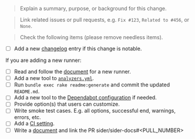 > Explain a summary, purpose, or background for this change.

> Link related issues or pull requests, e.g. `Fix #123`, `Related to #456`, or `None`.

> Check the following items (please remove needless items).

- [ ] Add a new [changelog](https://github.com/sider/runners/blob/master/CHANGELOG.md) entry if this change is notable.

If you are adding a new runner:

- [ ] Read and follow the [document](https://github.com/sider/runners/blob/master/docs/how-to-write-a-new-runner.md) for a new runner.
- [ ] Add a new tool to [`analyzers.yml`](https://github.com/sider/runners/blob/master/analyzers.yml).
- [ ] Run `bundle exec rake readme:generate` and commit the updated `README.md`.
- [ ] Add a new tool to the [Dependabot configuration](https://github.com/sider/runners/blob/master/.github/dependabot.yml) if needed.
- [ ] Provide option(s) that users can customize.
- [ ] Write smoke test cases. E.g. all options, successful end, warnings, errors, etc.
- [ ] Add a [CI setting](https://github.com/sider/runners/blob/master/.github/workflows/build.yml).
- [ ] Write a [document](https://github.com/sider/sider-docs) and link the PR sider/sider-docs#<PULL_NUMBER>

